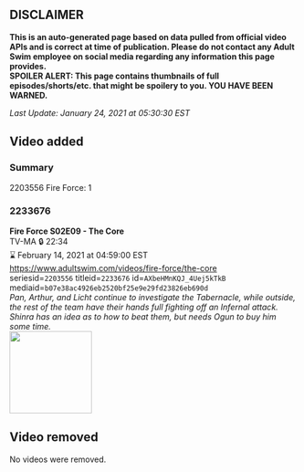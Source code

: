 ## DISCLAIMER
**This is an auto-generated page based on data pulled from official video APIs and is correct at time of publication. Please do not contact any Adult Swim employee on social media regarding any information this page provides.**  
**SPOILER ALERT: This page contains thumbnails of full episodes/shorts/etc. that might be spoilery to you. YOU HAVE BEEN WARNED.**  

_Last Update: January 24, 2021 at 05:30:30 EST_
## Video added
### Summary
2203556 Fire Force: 1  
### 2233676
**Fire Force S02E09 - The Core**  
TV-MA 🔒 22:34  
⌛ February 14, 2021 at 04:59:00 EST  
https://www.adultswim.com/videos/fire-force/the-core  
seriesid=`2203556` titleid=`2233676` id=`AXbeHMnKQJ_4Uej5kTkB` mediaid=`b07e38ac4926eb2520bf25e9e29fd23826eb690d`  
_Pan, Arthur, and Licht continue to investigate the Tabernacle, while outside, the rest of the team have their hands full fighting off an Infernal attack. Shinra has an idea as to how to beat them, but needs Ogun to buy him some time._  
<a href="https://media.cdn.adultswim.com/uploads/20210107/thumbnails/2_21171329547-FireForce2_033_Core.jpg"><img src="https://media.cdn.adultswim.com/uploads/20210107/thumbnails/2_21171329547-FireForce2_033_Core.jpg" height="144px" /></a>
## Video removed
No videos were removed.  
